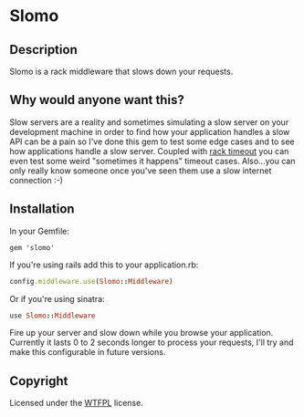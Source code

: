 # Slomo

## Description
Slomo is a rack middleware that slows down your requests.

## Why would anyone want this?
Slow servers are a reality and sometimes simulating a slow server on your development machine in order to find how your
application handles a slow API can be a pain so I've done this gem to test some edge cases and to see how applications
handle a slow server.
Coupled with [rack timeout](https://github.com/heroku/rack-timeout) you can even test some weird "sometimes it happens"
timeout cases.
Also...you can only really know someone once you've seen them use a slow internet connection :-)

## Installation
In your Gemfile:
```
gem 'slomo'
```

If you're using rails add this to your application.rb:
```ruby
config.middleware.use(Slomo::Middleware)
```

Or if you're using sinatra:
```ruby
use Slomo::Middleware
```

Fire up your server and slow down while you browse your application.
Currently it lasts 0 to 2 seconds longer to process your requests, I'll try and make this configurable in future
versions.

## Copyright
Licensed under the [WTFPL](http://en.wikipedia.org/wiki/WTFPL "Do What The Fuck You Want To Public License") license.
